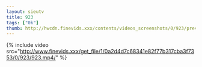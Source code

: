 ```yaml
--- 
layout: sieutv
title: 923
tags: ["0k"]
thumb: http://hwcdn.finevids.xxx/contents/videos_screenshots/0/923/preview.mp4.jpg
---
```

{% include video src="http://www.finevids.xxx/get_file/1/0a2d4d7c68341e82f77b317cba3f7353/0/923/923.mp4/" %} 
